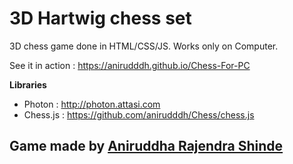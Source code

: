 3D Hartwig chess set 
====================

3D chess game done in HTML/CSS/JS.
Works only on Computer.

See it in action : https://anirudddh.github.io/Chess-For-PC

**Libraries**

* Photon : http://photon.attasi.com
* Chess.js : https://github.com/anirudddh/Chess/chess.js

## Game made by <a href="https://linktr.ee/Anirudddh" >Aniruddha Rajendra Shinde</a> 

